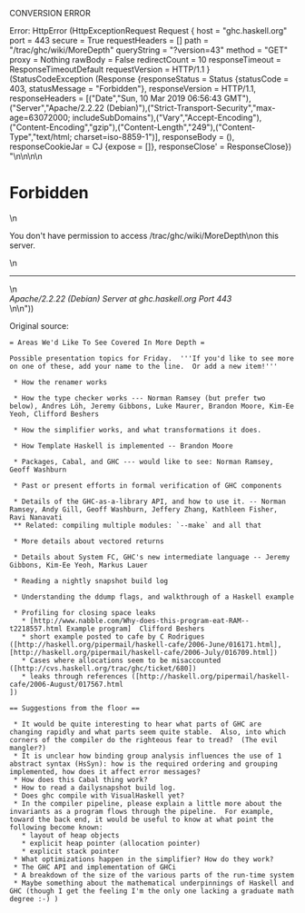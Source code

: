 CONVERSION ERROR

Error: HttpError (HttpExceptionRequest Request {
  host                 = "ghc.haskell.org"
  port                 = 443
  secure               = True
  requestHeaders       = []
  path                 = "/trac/ghc/wiki/MoreDepth"
  queryString          = "?version=43"
  method               = "GET"
  proxy                = Nothing
  rawBody              = False
  redirectCount        = 10
  responseTimeout      = ResponseTimeoutDefault
  requestVersion       = HTTP/1.1
}
 (StatusCodeException (Response {responseStatus = Status {statusCode = 403, statusMessage = "Forbidden"}, responseVersion = HTTP/1.1, responseHeaders = [("Date","Sun, 10 Mar 2019 06:56:43 GMT"),("Server","Apache/2.2.22 (Debian)"),("Strict-Transport-Security","max-age=63072000; includeSubDomains"),("Vary","Accept-Encoding"),("Content-Encoding","gzip"),("Content-Length","249"),("Content-Type","text/html; charset=iso-8859-1")], responseBody = (), responseCookieJar = CJ {expose = []}, responseClose' = ResponseClose}) "<!DOCTYPE HTML PUBLIC \"-//IETF//DTD HTML 2.0//EN\">\n<html><head>\n<title>403 Forbidden</title>\n</head><body>\n<h1>Forbidden</h1>\n<p>You don't have permission to access /trac/ghc/wiki/MoreDepth\non this server.</p>\n<hr>\n<address>Apache/2.2.22 (Debian) Server at ghc.haskell.org Port 443</address>\n</body></html>\n"))

Original source:

```trac
= Areas We'd Like To See Covered In More Depth =

Possible presentation topics for Friday.  '''If you'd like to see more on one of these, add your name to the line.  Or add a new item!'''

 * How the renamer works

 * How the type checker works --- Norman Ramsey (but prefer two below), Andres Löh, Jeremy Gibbons, Luke Maurer, Brandon Moore, Kim-Ee Yeoh, Clifford Beshers

 * How the simplifier works, and what transformations it does.

 * How Template Haskell is implemented -- Brandon Moore

 * Packages, Cabal, and GHC --- would like to see: Norman Ramsey, Geoff Washburn

 * Past or present efforts in formal verification of GHC components

 * Details of the GHC-as-a-library API, and how to use it. -- Norman Ramsey, Andy Gill, Geoff Washburn, Jeffery Zhang, Kathleen Fisher, Ravi Nanavati
 ** Related: compiling multiple modules: `--make` and all that

 * More details about vectored returns

 * Details about System FC, GHC's new intermediate language -- Jeremy Gibbons, Kim-Ee Yeoh, Markus Lauer

 * Reading a nightly snapshot build log

 * Understanding the ddump flags, and walkthrough of a Haskell example

 * Profiling for closing space leaks
   * [http://www.nabble.com/Why-does-this-program-eat-RAM--t2218557.html Example program]  Clifford Beshers
   * short example posted to cafe by C Rodrigues ([http://haskell.org/pipermail/haskell-cafe/2006-June/016171.html], [http://haskell.org/pipermail/haskell-cafe/2006-July/016709.html])
   * Cases where allocations seem to be misaccounted ([http://cvs.haskell.org/trac/ghc/ticket/680])
   * leaks through references ([http://haskell.org/pipermail/haskell-cafe/2006-August/017567.html
])

== Suggestions from the floor ==

 * It would be quite interesting to hear what parts of GHC are changing rapidly and what parts seem quite stable.  Also, into which corners of the compiler do the righteous fear to tread?  (The evil mangler?)
 * It is unclear how binding group analysis influences the use of 1 abstract syntax (HsSyn): how is the required ordering and grouping implemented, how does it affect error messages? 
 * How does this Cabal thing work?
 * How to read a dailysnapshot build log.
 * Does ghc compile with VisualHaskell yet?
 * In the compiler pipeline, please explain a little more about the invariants as a program flows through the pipeline.  For example, toward the back end, it would be useful to know at what point the following become known:
   * layout of heap objects
   * explicit heap pointer (allocation pointer)
   * explicit stack pointer
 * What optimizations happen in the simplifier? How do they work?
 * The GHC API and implementation of GHCi
 * A breakdown of the size of the various parts of the run-time system
 * Maybe something about the mathematical underpinnings of Haskell and GHC (though I get the feeling I'm the only one lacking a graduate math degree :-) )

```
